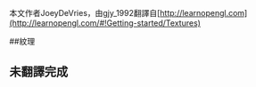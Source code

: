本文作者JoeyDeVries，由gjy_1992翻譯自[http://learnopengl.com](http://learnopengl.com/#!Getting-started/Textures)

##紋理

未翻譯完成
---
